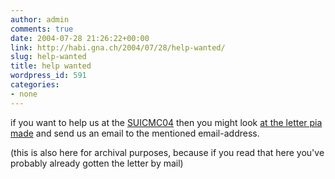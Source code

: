 ```yaml
---
author: admin
comments: true
date: 2004-07-28 21:26:22+00:00
link: http://habi.gna.ch/2004/07/28/help-wanted/
slug: help-wanted
title: help wanted
wordpress_id: 591
categories:
- none
---
```


if you want to help us at the [SUICMC04](http://www.suicmc04.ch) then you might look [at the letter pia made](http://habi.gna.ch/blog/images/Helferbrief_SUICMC04.pdf) and send us an email to the mentioned email-address.

(this is also here for archival purposes, because if you read that here you've probably already gotten the letter by mail)
